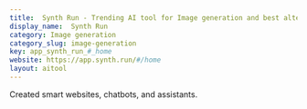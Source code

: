 ```yaml
---
title:  Synth Run - Trending AI tool for Image generation and best alternatives
display_name:  Synth Run
category: Image generation
category_slug: image-generation
key: app_synth_run_#_home
website: https://app.synth.run/#/home
layout: aitool
---
```


Created smart websites, chatbots, and assistants.
